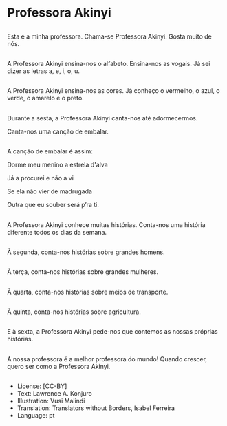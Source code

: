 # Professora Akinyi

##
Esta é a minha professora. Chama-se Professora Akinyi. Gosta muito de nós.

##
A Professora Akinyi ensina-nos o alfabeto. Ensina-nos as vogais. Já sei dizer as letras a, e, i, o, u.

##
A Professora Akinyi ensina-nos as cores. Já conheço o vermelho, o azul, o verde, o amarelo e o preto.

##
Durante a sesta, a Professora Akinyi canta-nos até adormecermos.

Canta-nos uma canção de embalar.

##
A canção de embalar é assim:

Dorme meu menino a estrela d'alva

Já a procurei e não a vi

Se ela não vier de madrugada

Outra que eu souber será p’ra ti.

##
A Professora Akinyi conhece muitas histórias. Conta-nos uma história diferente todos os dias da semana.

##
À segunda, conta-nos histórias sobre grandes homens.

##
À terça, conta-nos histórias sobre grandes mulheres.

##
À quarta, conta-nos histórias sobre meios de transporte.

##
À quinta, conta-nos histórias sobre agricultura.

##
E à sexta, a Professora Akinyi pede-nos que contemos as nossas próprias histórias.

##
A nossa professora é a melhor professora do mundo! Quando crescer, quero ser como a Professora Akinyi.

##
* License: [CC-BY]
* Text: Lawrence A. Konjuro
* Illustration: Vusi Malindi
* Translation: Translators without Borders, Isabel Ferreira
* Language: pt
